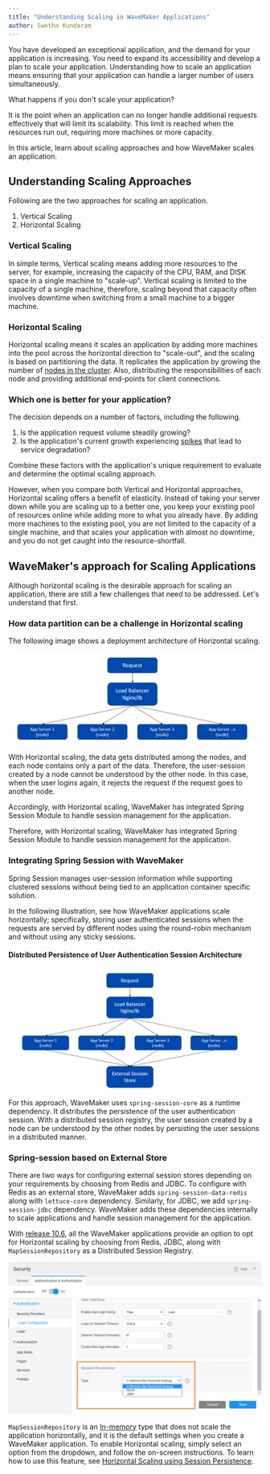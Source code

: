 ```yaml
---
title: "Understanding Scaling in WaveMaker Applications"
author: Swetha Kundaram
---
```


You have developed an exceptional application, and the demand for your application is increasing. You need to expand its accessibility and develop a plan to scale your application. Understanding how to scale an application means ensuring that your application can handle a larger number of users simultaneously.

What happens if you don't scale your application?

It is the point when an application can no longer handle additional requests effectively that will limit its scalability. This limit is reached when the resources run out, requiring more machines or more capacity.

In this article, learn about scaling approaches and how WaveMaker scales an application.

<!-- truncate -->

## Understanding Scaling Approaches

Following are the two approaches for scaling an application.

1. Vertical Scaling
2. Horizontal Scaling

### Vertical Scaling

In simple terms, Vertical scaling means adding more resources to the server, for example, increasing the capacity of the CPU, RAM, and DISK space in a single machine to "scale-up". Vertical scaling is limited to the capacity of a single machine, therefore, scaling beyond that capacity often involves downtime when switching from a small machine to a bigger machine.

### Horizontal Scaling

Horizontal scaling means it scales an application by adding more machines into the pool across the horizontal direction to "scale-out", and the scaling is based on partitioning the data. It replicates the application by growing the number of [nodes in the cluster](https://www.onixnet.com/insights/kubernetes-101-what-are-nodes-and-clusters#:~:text=Every%20cluster%20has%20one%20master,to%20be%20a%20single%20system.). Also, distributing the responsibilities of each node and providing additional end-points for client connections. 

### Which one is better for your application?

The decision depends on a number of factors, including the following.

1. Is the application request volume steadily growing?
2. Is the application's current growth experiencing [spikes](https://www.guru99.com/spike-testing.html) that lead to service degradation?

Combine these factors with the application's unique requirement to evaluate and determine the optimal scaling approach.

However, when you compare both Vertical and Horizontal approaches, Horizontal scaling offers a benefit of elasticity. Instead of taking your server down while you are scaling up to a better one, you keep your existing pool of resources online while adding more to what you already have. By adding more machines to the existing pool, you are not limited to the capacity of a single machine, and that scales your application with almost no downtime, and you do not get caught into the resource-shortfall.

## WaveMaker's approach for Scaling Applications

Although horizontal scaling is the desirable approach for scaling an application, there are still a few challenges that need to be addressed. Let's understand that first.

### How data partition can be a challenge in Horizontal scaling

The following image shows a deployment architecture of Horizontal scaling.

![Horizontal Scaling Deployment Architecture](/learn/assets/horizontal-scaling.png)

With Horizontal scaling, the data gets distributed among the nodes, and each node contains only a part of the data. Therefore, the user-session created by a node cannot be understood by the other node. In this case, when the user logins again, it rejects the request if the request goes to another node.

Accordingly, with Horizontal scaling, WaveMaker has integrated Spring Session Module to handle session management for the application.

Therefore, with Horizontal scaling, WaveMaker has integrated Spring Session Module to handle session management for the application.

### Integrating Spring Session with WaveMaker

Spring Session manages user-session information while supporting clustered sessions without being tied to an application container specific solution.

In the following illustration, see how WaveMaker applications scale horizontally; specifically, storing user authenticated sessions when the requests are served by different nodes using the round-robin mechanism and without using any sticky sessions.

#### Distributed Persistence of User Authentication Session Architecture

![Distributed Persistence of User Authentication Session](/learn/assets/session-persistence.png)

For this approach, WaveMaker uses `spring-session-core` as a runtime dependency. It distributes the persistence of the user authentication session. With a distributed session registry, the user session created by a node can be understood by the other nodes by persisting the user sessions in a distributed manner.

### Spring-session based on External Store

There are two ways for configuring external session stores depending on your requirements by choosing from Redis and JDBC. To configure with Redis as an external store, WaveMaker adds `spring-session-data-redis` along with `lettuce-core` dependency. Similarly, for JDBC, we add `spring-session-jdbc` dependency. WaveMaker adds these dependencies internally to scale applications and handle session management for the application.

With [release 10.6](/learn/wavemaker-release-notes/v10-6-0), all the WaveMaker applications provide an option to opt for Horizontal scaling by choosing from Redis, JDBC, along with `MapSessionRepository` as a Distributed Session Registry.

![Session Persistence with Horizontal Scaling](/learn/assets/session-persistence-horizontal-scaling.png)

`MapSessionRepository` is an [In-memory](/learn/app-development/app-security/session-persistence#in-memory) type that does not scale the application horizontally, and it is the default settings when you create a WaveMaker application. To enable Horizontal scaling, simply select an option from the dropdown, and follow the on-screen instructions. To learn how to use this feature, see [Horizontal Scaling using Session Persistence](/learn/app-development/app-security/session-persistence#in-memory).


